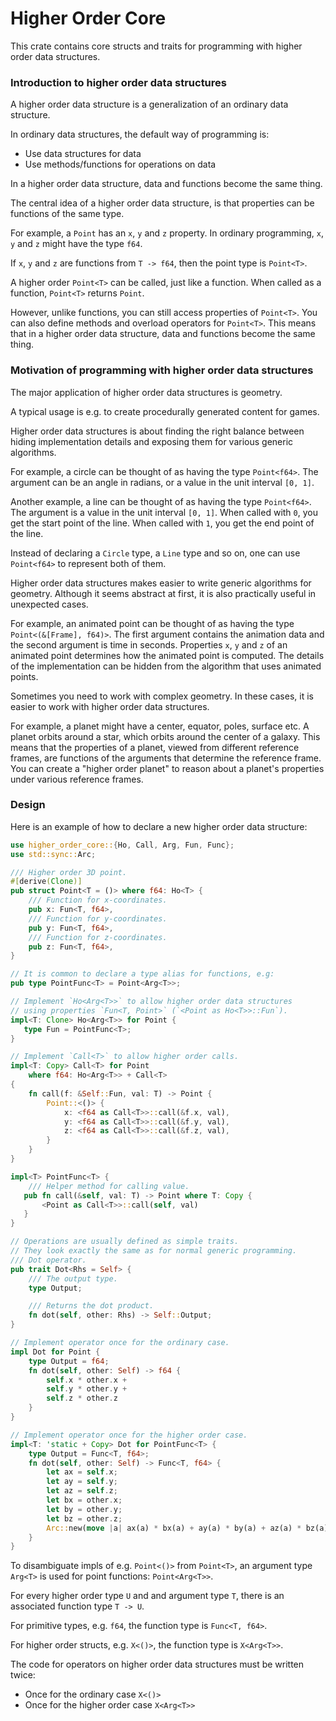 # Higher Order Core

This crate contains core structs and traits for programming with higher order data structures.

### Introduction to higher order data structures

A higher order data structure is a generalization of an ordinary data structure.

In ordinary data structures, the default way of programming is:

- Use data structures for data
- Use methods/functions for operations on data

In a higher order data structure, data and functions become the same thing.

The central idea of a higher order data structure,
is that properties can be functions of the same type.

For example, a `Point` has an `x`, `y` and `z` property.
In ordinary programming, `x`, `y` and `z` might have the type `f64`.

If `x`, `y` and `z` are functions from `T -> f64`,
then the point type is `Point<T>`.

A higher order `Point<T>` can be called, just like a function.
When called as a function, `Point<T>` returns `Point`.

However, unlike functions, you can still access properties of `Point<T>`.
You can also define methods and overload operators for `Point<T>`.
This means that in a higher order data structure, data and functions become the same thing.

### Motivation of programming with higher order data structures

The major application of higher order data structures is geometry.

A typical usage is e.g. to create procedurally generated content for games.

Higher order data structures is about finding the right balance between
hiding implementation details and exposing them for various generic algorithms.

For example, a circle can be thought of as having the type `Point<f64>`.
The argument can be an angle in radians, or a value in the unit interval `[0, 1]`.

Another example, a line can be thought of as having the type `Point<f64>`.
The argument is a value in the unit interval `[0, 1]`.
When called with `0`, you get the start point of the line.
When called with `1`, you get the end point of the line.

Instead of declaring a `Circle` type, a `Line` type and so on,
one can use `Point<f64>` to represent both of them.

Higher order data structures makes easier to write generic algorithms for geometry.
Although it seems abstract at first, it is also practically useful in unexpected cases.

For example, an animated point can be thought of as having the type `Point<(&[Frame], f64)>`.
The first argument contains the animation data and the second argument is time in seconds.
Properties `x`, `y` and `z` of an animated point determines how the animated point is computed.
The details of the implementation can be hidden from the algorithm that uses animated points.

Sometimes you need to work with complex geometry.
In these cases, it is easier to work with higher order data structures.

For example, a planet might have a center, equator, poles, surface etc.
A planet orbits around a star, which orbits around the center of a galaxy.
This means that the properties of a planet, viewed from different reference frames,
are functions of the arguments that determine the reference frame.
You can create a "higher order planet" to reason about a planet's properties
under various reference frames.

### Design

Here is an example of how to declare a new higher order data structure:

```rust
use higher_order_core::{Ho, Call, Arg, Fun, Func};
use std::sync::Arc;

/// Higher order 3D point.
#[derive(Clone)]
pub struct Point<T = ()> where f64: Ho<T> {
    /// Function for x-coordinates.
    pub x: Fun<T, f64>,
    /// Function for y-coordinates.
    pub y: Fun<T, f64>,
    /// Function for z-coordinates.
    pub z: Fun<T, f64>,
}

// It is common to declare a type alias for functions, e.g:
pub type PointFunc<T> = Point<Arg<T>>;

// Implement `Ho<Arg<T>>` to allow higher order data structures
// using properties `Fun<T, Point>` (`<Point as Ho<T>>::Fun`).
impl<T: Clone> Ho<Arg<T>> for Point {
   type Fun = PointFunc<T>;
}

// Implement `Call<T>` to allow higher order calls.
impl<T: Copy> Call<T> for Point
    where f64: Ho<Arg<T>> + Call<T>
{
    fn call(f: &Self::Fun, val: T) -> Point {
        Point::<()> {
            x: <f64 as Call<T>>::call(&f.x, val),
            y: <f64 as Call<T>>::call(&f.y, val),
            z: <f64 as Call<T>>::call(&f.z, val),
        }
    }
}

impl<T> PointFunc<T> {
    /// Helper method for calling value.
   pub fn call(&self, val: T) -> Point where T: Copy {
       <Point as Call<T>>::call(self, val)
   }
}

// Operations are usually defined as simple traits.
// They look exactly the same as for normal generic programming.
/// Dot operator.
pub trait Dot<Rhs = Self> {
    /// The output type.
    type Output;

    /// Returns the dot product.
    fn dot(self, other: Rhs) -> Self::Output;
}

// Implement operator once for the ordinary case.
impl Dot for Point {
    type Output = f64;
    fn dot(self, other: Self) -> f64 {
        self.x * other.x +
        self.y * other.y +
        self.z * other.z
    }
}

// Implement operator once for the higher order case.
impl<T: 'static + Copy> Dot for PointFunc<T> {
    type Output = Func<T, f64>;
    fn dot(self, other: Self) -> Func<T, f64> {
        let ax = self.x;
        let ay = self.y;
        let az = self.z;
        let bx = other.x;
        let by = other.y;
        let bz = other.z;
        Arc::new(move |a| ax(a) * bx(a) + ay(a) * by(a) + az(a) * bz(a))
    }
}
```

To disambiguate impls of e.g. `Point<()>` from `Point<T>`,
an argument type `Arg<T>` is used for point functions: `Point<Arg<T>>`.

For every higher order type `U` and and argument type `T`,
there is an associated function type `T -> U`.

For primitive types, e.g. `f64`, the function type is `Func<T, f64>`.

For higher order structs, e.g. `X<()>`, the function type is `X<Arg<T>>`.

The code for operators on higher order data structures must be written twice:

- Once for the ordinary case `X<()>`
- Once for the higher order case `X<Arg<T>>`
